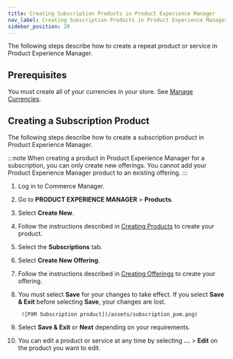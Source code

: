 ```yaml
---
title: Creating Subscription Products in Product Experience Manager
nav_label: Creating Subscription Products in Product Experience Manager
sidebar_position: 20
---
```


The following steps describe how to create a repeat product or service in Product Experience Manager.

## Prerequisites

You must create all of your currencies in your store. See [Manage Currencies](/docs/pxm/currencies/manage-currencies).

## Creating a Subscription Product

The following steps describe how to create a subscription product in Product Experience Manager.

:::note
When creating a product in Product Experience Manager for a subscription, you can only create new offerings. You cannot add your Product Experience Manager product to an existing offering. 
:::

1. Log in to Commerce Manager.
2. Go to **PRODUCT EXPERIENCE MANAGER** > **Products**.
3. Select **Create New**.
4. Follow the instructions described in [Creating Products](/docs/pxm/products/pxm-products-commerce-manager/create-products) to create your product.
5. Select the **Subscriptions** tab.
6. Select **Create New Offering**.
7. Follow the instructions described in [Creating Offerings](/docs/subscriptions/offerings/creating-offerings) to create your offering.
8. You must select **Save** for your changes to take effect. If you select **Save & Exit** before selecting **Save**, your changes are lost.

        ![PXM Subscription product](/assets/subscription_pxm.png)

9. Select **Save & Exit** or **Next** depending on your requirements. 
10. You can edit a product or service at any time by selecting **...** > **Edit** on the product you want to edit.
